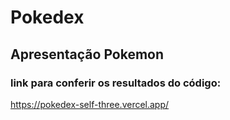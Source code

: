 # Pokedex

## Apresentação Pokemon

### link para conferir os resultados do código:

https://pokedex-self-three.vercel.app/